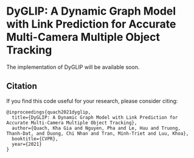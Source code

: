# DyGLIP: A Dynamic Graph Model with Link Prediction for Accurate Multi-Camera Multiple Object Tracking

The implementation of DyGLIP will be available soon.

## Citation
If you find this code useful for your research, please consider citing:
```
@inproceedings{quach2021dyglip,
  title={DyGLIP: A Dynamic Graph Model with Link Prediction for Accurate Multi-Camera Multiple Object Tracking},
  author={Quach, Kha Gia and Nguyen, Pha and Le, Huu and Truong, Thanh-Dat, and Duong, Chi Nhan and Tran, Minh-Triet and Luu, Khoa},
  booktitle={CVPR},
  year={2021}
}
```
